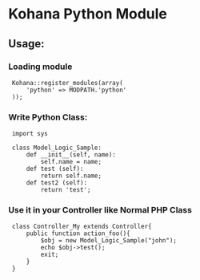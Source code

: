 # Kohana Python Module

## Usage: 

### Loading module

     Kohana::register_modules(array(
         'python' => MODPATH.'python'
     ));

### Write Python Class:

     import sys

     class Model_Logic_Sample:
         def __init__(self, name):
             self.name = name;
         def test (self):
             return self.name;
         def test2 (self):
             return 'test';

### Use it in your Controller like Normal PHP Class

     class Controller_My extends Controller{
         public function action_foo(){
             $obj = new Model_Logic_Sample("john");
             echo $obj->test();
             exit;
         }
     }